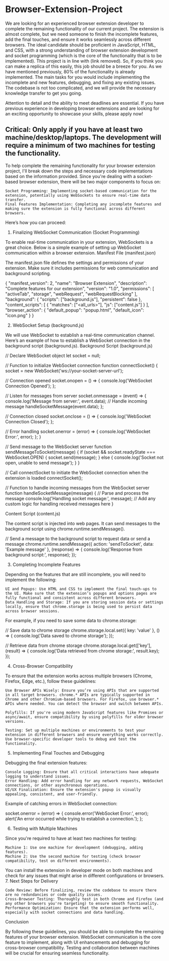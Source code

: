 # Browser-Extension-Project
We are looking for an experienced browser extension developer to complete the remaining functionality of our current project. The extension is almost complete, but we need someone to finish the incomplete features, add the final touches, and ensure it works seamlessly across different browsers. The ideal candidate should be proficient in JavaScript, HTML, and CSS, with a strong understanding of browser extension development and socket programming (which is the core of the functionality that is to be implemented). This project is in line with (link removed). So, if you think you can make a replica of this easily, this job should be a breeze for you. As we have mentioned previously, 80% of the functionality is already implemented. The main tasks for you would include implementing the incomplete and new features, debugging, and fixing any existing issues. The codebase is not too complicated, and we will provide the necessary knowledge transfer to get you going.

Attention to detail and the ability to meet deadlines are essential. If you have previous experience in developing browser extensions and are looking for an exciting opportunity to showcase your skills, please apply now!

Critical: Only apply if you have at least two machine/desktop/laptops. The development will require a minimum of two machines for testing the functionality.
--------------
To help complete the remaining functionality for your browser extension project, I'll break down the steps and necessary code implementations based on the information provided. Since you're dealing with a socket-based browser extension, there will be two major components to focus on:

    Socket Programming: Implementing socket-based communication for the extension, potentially using WebSockets to ensure real-time data transfer.
    Final Features Implementation: Completing any incomplete features and making sure the extension is fully functional across different browsers.

Here’s how you can proceed:
1. Finalizing WebSocket Communication (Socket Programming)

To enable real-time communication in your extension, WebSockets is a great choice. Below is a simple example of setting up WebSocket communication within a browser extension.
Manifest File (manifest.json)

The manifest.json file defines the settings and permissions of your extension. Make sure it includes permissions for web communication and background scripting.

{
  "manifest_version": 2,
  "name": "Browser Extension",
  "description": "Complete features for our extension",
  "version": "1.0",
  "permissions": [
    "activeTab",
    "storage",
    "webRequest",
    "webRequestBlocking"
  ],
  "background": {
    "scripts": ["background.js"],
    "persistent": false
  },
  "content_scripts": [
    {
      "matches": ["<all_urls>"],
      "js": ["content.js"]
    }
  ],
  "browser_action": {
    "default_popup": "popup.html",
    "default_icon": "icon.png"
  }
}

2. WebSocket Setup (background.js)

We will use WebSocket to establish a real-time communication channel. Here’s an example of how to establish a WebSocket connection in the background script (background.js).
Background Script (background.js)

// Declare WebSocket object
let socket = null;

// Function to initialize WebSocket connection
function connectSocket() {
  socket = new WebSocket('ws://your-socket-server-url');

  // Connection opened
  socket.onopen = () => {
    console.log('WebSocket Connection Opened');
  };

  // Listen for messages from server
  socket.onmessage = (event) => {
    console.log('Message from server:', event.data);
    // Handle incoming message
    handleSocketMessage(event.data);
  };

  // Connection closed
  socket.onclose = () => {
    console.log('WebSocket Connection Closed');
  };

  // Error handling
  socket.onerror = (error) => {
    console.log('WebSocket Error:', error);
  };
}

// Send message to the WebSocket server
function sendMessageToSocket(message) {
  if (socket && socket.readyState === WebSocket.OPEN) {
    socket.send(message);
  } else {
    console.log('Socket not open, unable to send message');
  }
}

// Call connectSocket to initiate the WebSocket connection when the extension is loaded
connectSocket();

// Function to handle incoming messages from the WebSocket server
function handleSocketMessage(message) {
  // Parse and process the message
  console.log('Handling socket message:', message);
  // Add any custom logic for handling received messages here
}

Content Script (content.js)

The content script is injected into web pages. It can send messages to the background script using chrome.runtime.sendMessage().

// Send a message to the background script to request data or send a message
chrome.runtime.sendMessage({ action: 'sendToSocket', data: 'Example message' }, (response) => {
  console.log('Response from background script:', response);
});

3. Completing Incomplete Features

Depending on the features that are still incomplete, you will need to implement the following:

    UI and Popups: Use HTML and CSS to implement the final touch-ups to the UI. Make sure that the extension’s popups and options pages are fully functional and consistent across different browsers.
    Data Handling and Storage: If you are storing session data or settings locally, ensure that chrome.storage is being used to persist data across browser sessions.

For example, if you need to save some data to chrome.storage:

// Save data to chrome storage
chrome.storage.local.set({ key: 'value' }, () => {
  console.log('Data saved to chrome storage');
});

// Retrieve data from chrome storage
chrome.storage.local.get(['key'], (result) => {
  console.log('Data retrieved from chrome storage:', result.key);
});

4. Cross-Browser Compatibility

To ensure that the extension works across multiple browsers (Chrome, Firefox, Edge, etc.), follow these guidelines:

    Use Browser APIs Wisely: Ensure you’re using APIs that are supported in all target browsers. chrome.* APIs are typically supported in Chrome and other Chromium-based browsers. For Firefox, use browser.* APIs where needed. You can detect the browser and switch between APIs.

    Polyfills: If you're using modern JavaScript features like Promises or async/await, ensure compatibility by using polyfills for older browser versions.

    Testing: Set up multiple machines or environments to test your extension in different browsers and ensure everything works correctly. Use browser-specific developer tools to debug and test the functionality.

5. Implementing Final Touches and Debugging

Debugging the final extension features:

    Console Logging: Ensure that all critical interactions have adequate logging to understand issues.
    Error Handling: Add error handling for any network requests, WebSocket connections, or other asynchronous operations.
    UI/UX Finalization: Ensure the extension's popup is visually appealing, consistent, and user-friendly.

Example of catching errors in WebSocket connection:

socket.onerror = (error) => {
  console.error('WebSocket Error:', error);
  alert('An error occurred while trying to establish a connection.');
};

6. Testing with Multiple Machines

Since you're required to have at least two machines for testing:

    Machine 1: Use one machine for development (debugging, adding features).
    Machine 2: Use the second machine for testing (check browser compatibility, test on different environments).

You can install the extension in developer mode on both machines and check for any issues that might arise in different configurations or browsers.
7. Next Steps for Delivery

    Code Review: Before finalizing, review the codebase to ensure there are no redundancies or code quality issues.
    Cross-Browser Testing: Thoroughly test in both Chrome and Firefox (and any other browsers you're targeting) to ensure smooth functionality.
    Performance Optimization: Ensure that the extension performs well, especially with socket connections and data handling.

Conclusion

By following these guidelines, you should be able to complete the remaining features of your browser extension. WebSocket communication is the core feature to implement, along with UI enhancements and debugging for cross-browser compatibility. Testing and collaboration between machines will be crucial for ensuring seamless functionality.
